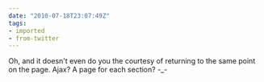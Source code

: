 ```yaml
---
date: "2010-07-18T23:07:49Z"
tags:
- imported
- from-twitter
---
```

Oh, and it doesn't even do you the courtesy of returning to the same point on the page. Ajax? A page for each section? -_-
